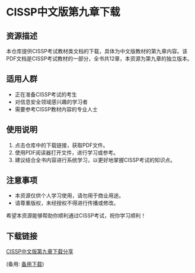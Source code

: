 # CISSP中文版第九章下载

## 资源描述

本仓库提供CISSP考试教材类文档的下载，具体为中文版教材的第九章内容。该PDF文档是CISSP考试教材的一部分，全书共12章，本资源为第九章的独立版本。

## 适用人群

- 正在准备CISSP考试的考生
- 对信息安全领域感兴趣的学习者
- 需要参考CISSP教材内容的专业人士

## 使用说明

1. 点击仓库中的下载链接，获取PDF文件。
2. 使用PDF阅读器打开文件，进行学习或参考。
3. 建议结合全书内容进行系统学习，以更好地掌握CISSP考试的知识点。

## 注意事项

- 本资源仅供个人学习使用，请勿用于商业用途。
- 请尊重版权，未经授权不得进行传播或修改。

希望本资源能够帮助你顺利通过CISSP考试，祝你学习顺利！

## 下载链接
[CISSP中文版第九章下载分享](https://pan.quark.cn/s/acdea810a2be) 

(备用: [备用下载](https://pan.baidu.com/s/1vmcUrQFHVJYCnVKAKpn32Q?pwd=1234))
